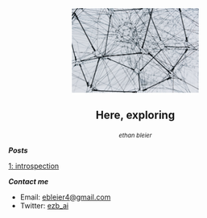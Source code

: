 <div align="center" style="border: none; margin-left: 0;">
  <img src="docs/images/alina-grubnyak-ZiQkhI7417A-unsplash.jpg" alt="Logo" width="50%">
  <h2>Here, exploring</h2>
  <small><em>ethan bleier</em></small>
</div>

**_Posts_**

[1: introspection](posts/iPhone.md)

**_Contact me_**
- Email: ebleier4@gmail.com
- Twitter: <a href="https://twitter.com/ezb_ai" style="padding: 0;">ezb_ai</a>
